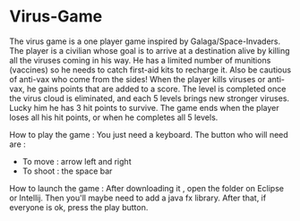 # Virus-Game

The virus game is a one player game inspired by Galaga/Space-Invaders. The player is a
civilian whose goal is to arrive at a destination alive by killing all the viruses coming in his way.
He has a limited number of munitions (vaccines) so he needs to catch first-aid kits to recharge
it.
Also be cautious of anti-vax who come from the sides!
When the player kills viruses or anti-vax, he gains points that are added to a score.
The level is completed once the virus cloud is eliminated, and each 5 levels brings new stronger
viruses. Lucky him he has 3 hit points to survive.
The game ends when the player loses all his hit points, or when he completes all 5 levels.

How to play the game : 
You just need a keyboard. The button who will need are : 
 - To move : arrow left and right
 - To shoot : the space bar 


How to launch the game : 
After downloading it , open the folder on Eclipse or Intellij.
Then you'll maybe need to add a java fx library. 
After that, if everyone is ok, press the play button. 
